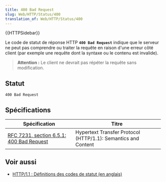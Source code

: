 ```yaml
---
title: 400 Bad Request
slug: Web/HTTP/Status/400
translation_of: Web/HTTP/Status/400
---
```

{{HTTPSidebar}}

Le code de statut de réponse HTTP **`400 Bad Request`** indique que le serveur ne peut pas comprendre ou traiter la requête en raison d'une erreur côté client (par exemple une requête dont la syntaxe ou le contenu est invalide).

> **Attention :** Le client ne devrait pas répéter la requête sans modification.

## Statut

```
400 Bad Request
```

## Spécifications

| Spécification                                                | Titre                                                         |
| ------------------------------------------------------------ | ------------------------------------------------------------- |
| [RFC 7231, section 6.5.1: 400 Bad Request](https://datatracker.ietf.org/doc/html/rfc7231#section-6.5.1) | Hypertext Transfer Protocol (HTTP/1.1): Semantics and Content |

## Voir aussi

- [HTTP/1.1&nbsp;: Définitions des codes de statut (en anglais)](https://www.w3.org/Protocols/rfc2616/rfc2616-sec10.html)
